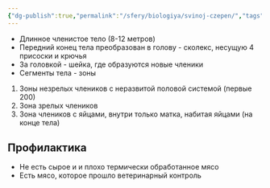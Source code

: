 ```yaml
---
{"dg-publish":true,"permalink":"/sfery/biologiya/svinoj-czepen/","tags":["Зоология"]}
---
```


- Длинное членистое тело (8-12 метров)
- Передний конец тела преобразован в голову - сколекс, несущую 4 присоски и крючья
- За головкой - шейка, где образуются новые членики
- Сегменты тела - зоны 
1. Зоны незрелых члеников с неразвитой половой системой (первые 200)
2. Зона зрелых члеников
3. Зона члеников с яйцами, внутри только матка, набитая яйцами (на конце тела)
## Профилактика
- Не есть сырое и и плохо термически обработанное мясо
- Есть мясо, которое прошло ветеринарный контроль